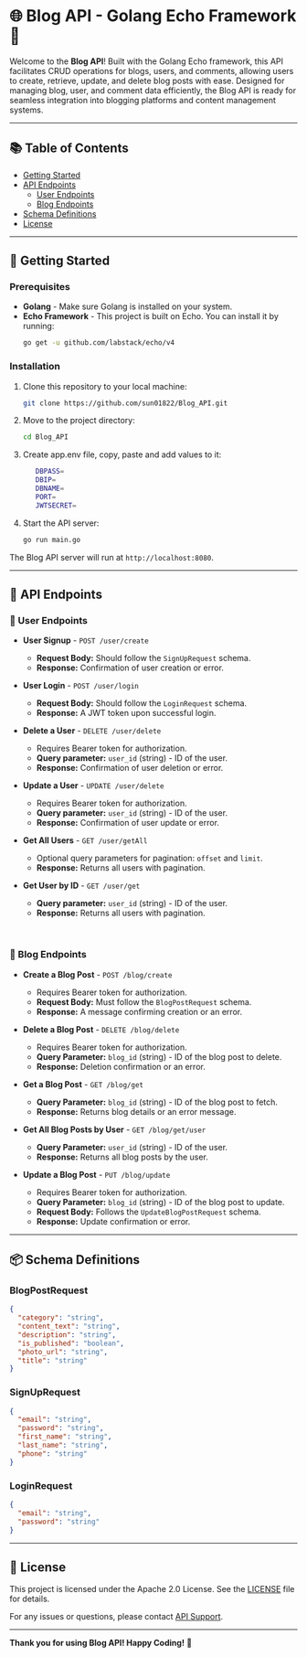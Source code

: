 
# 🌐 Blog API - Golang Echo Framework 📖

Welcome to the **Blog API**! Built with the Golang Echo framework, this API facilitates CRUD operations for blogs, users, and comments, allowing users to create, retrieve, update, and delete blog posts with ease. Designed for managing blog, user, and comment data efficiently, the Blog API is ready for seamless integration into blogging platforms and content management systems.


---

## 📚 Table of Contents

- [Getting Started](#-getting-started)
- [API Endpoints](#-api-endpoints)
  - [User Endpoints](#-user-endpoints)
  - [Blog Endpoints](#-blog-endpoints)
- [Schema Definitions](#-schema-definitions)
- [License](#-license)

---

## 🚀 Getting Started

### Prerequisites

- **Golang** - Make sure Golang is installed on your system.
- **Echo Framework** - This project is built on Echo. You can install it by running:
  ```bash
  go get -u github.com/labstack/echo/v4
  ```

### Installation

1. Clone this repository to your local machine:
   ```bash
   git clone https://github.com/sun01822/Blog_API.git
   ```
2. Move to the project directory:
   ```bash
   cd Blog_API
   ```
3. Create app.env file, copy, paste and add values to it:
   ```bash DBUSER=
      DBPASS=
      DBIP=
      DBNAME=
      PORT=
      JWTSECRET=
   ```
4. Start the API server:
   ```bash
   go run main.go
   ```

The Blog API server will run at `http://localhost:8080`.

---

## 📖 API Endpoints

### 🔹 User Endpoints

- **User Signup** - `POST /user/create`
  - **Request Body:** Should follow the `SignUpRequest` schema.
  - **Response:** Confirmation of user creation or error.

- **User Login** - `POST /user/login`
  - **Request Body:** Should follow the `LoginRequest` schema.
  - **Response:** A JWT token upon successful login.

- **Delete a User** - `DELETE /user/delete`
  - Requires Bearer token for authorization.
  - **Query parameter:** `user_id` (string) - ID of the user.
  - **Response:** Confirmation of user deletion or error.

- **Update a User** - `UPDATE /user/delete`
  - Requires Bearer token for authorization.
   - **Query parameter:** `user_id` (string) - ID of the user.
  - **Response:** Confirmation of user update or error.

- **Get All Users** - `GET /user/getAll`
  - Optional query parameters for pagination: `offset` and `limit`.
  - **Response:** Returns all users with pagination.

- **Get User by ID** - `GET /user/get`
  - **Query parameter:** `user_id` (string) - ID of the user.
  - **Response:** Returns all users with pagination.

<br/>

### 🔹 Blog Endpoints

- **Create a Blog Post** - `POST /blog/create`
  - Requires Bearer token for authorization.
  - **Request Body:** Must follow the `BlogPostRequest` schema.
  - **Response:** A message confirming creation or an error.

- **Delete a Blog Post** - `DELETE /blog/delete`
  - Requires Bearer token for authorization.
  - **Query Parameter:** `blog_id` (string) - ID of the blog post to delete.
  - **Response:** Deletion confirmation or an error.

- **Get a Blog Post** - `GET /blog/get`
  - **Query Parameter:** `blog_id` (string) - ID of the blog post to fetch.
  - **Response:** Returns blog details or an error message.

- **Get All Blog Posts by User** - `GET /blog/get/user`
  - **Query Parameter:** `user_id` (string) - ID of the user.
  - **Response:** Returns all blog posts by the user.

- **Update a Blog Post** - `PUT /blog/update`
  - Requires Bearer token for authorization.
  - **Query Parameter:** `blog_id` (string) - ID of the blog post to update.
  - **Request Body:** Follows the `UpdateBlogPostRequest` schema.
  - **Response:** Update confirmation or error.


---

## 📦 Schema Definitions

### BlogPostRequest
```json
{
  "category": "string",
  "content_text": "string",
  "description": "string",
  "is_published": "boolean",
  "photo_url": "string",
  "title": "string"
}
```

### SignUpRequest
```json
{
  "email": "string",
  "password": "string",
  "first_name": "string",
  "last_name": "string",
  "phone": "string"
}
```

### LoginRequest
```json
{
  "email": "string",
  "password": "string"
}
```


---

## 📝 License

This project is licensed under the Apache 2.0 License. See the [LICENSE](http://www.apache.org/licenses/LICENSE-2.0.html) file for details.

For any issues or questions, please contact [API Support](mailto:support@swagger.io).

---

**Thank you for using Blog API! Happy Coding!** 🎉
